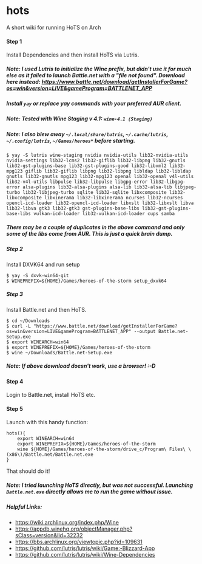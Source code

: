 # hots
A short wiki for running HoTS on Arch


#### Step 1 
Install Dependencies and then install HoTS via Lutris.  

##### Note: I used Lutris to initialize the Wine prefix, but didn't use it for much else as it failed to launch Battle.net with a "file not found". Download here instead: https://www.battle.net/download/getInstallerForGame?os=win&version=LIVE&gameProgram=BATTLENET_APP

##### Install `yay` or replace yay commands with your preferred AUR client.

##### Note: Tested with Wine Staging v 4.1: `wine-4.1 (Staging)`
##### Note: I also blew away `~/.local/share/lutris`, `~/.cache/lutris`, `~/.config/lutris`, `~/Games/heroes*` before starting. 

```
$ yay -S lutris wine-staging nvidia nvidia-utils lib32-nvidia-utils nvidia-settings lib32-lcms2 lib32-giflib lib32-libpng lib32-gnutls lib32-gst-plugins-base lib32-gst-plugins-good lib32-libxml2 lib32-mpg123 giflib lib32-giflib libpng lib32-libpng libldap lib32-libldap gnutls lib32-gnutls mpg123 lib32-mpg123 openal lib32-openal v4l-utils lib32-v4l-utils libpulse lib32-libpulse libgpg-error lib32-libgpg-error alsa-plugins lib32-alsa-plugins alsa-lib lib32-alsa-lib libjpeg-turbo lib32-libjpeg-turbo sqlite lib32-sqlite libxcomposite lib32-libxcomposite libxinerama lib32-libxinerama ncurses lib32-ncurses opencl-icd-loader lib32-opencl-icd-loader libxslt lib32-libxslt libva lib32-libva gtk3 lib32-gtk3 gst-plugins-base-libs lib32-gst-plugins-base-libs vulkan-icd-loader lib32-vulkan-icd-loader cups samba
```

##### There may be a couple of duplicates in the above command and only some of the libs come from AUR. This is just a quick brain dump.

##### Step 2 
Install DXVK64 and run setup

```
$ yay -S dxvk-win64-git
$ WINEPREFIX=${HOME}/Games/heroes-of-the-storm setup_dxvk64
```

##### Step 3 
Install Battle.net and then HoTS.

```
$ cd ~/Downloads
$ curl -L "https://www.battle.net/download/getInstallerForGame?os=win&version=LIVE&gameProgram=BATTLENET_APP" --output Battle.net-Setup.exe
$ export WINEARCH=win64
$ export WINEPREFIX=${HOME}/Games/heroes-of-the-storm
$ wine ~/Downloads/Battle.net-Setup.exe
```

##### Note: If above download doesn't work, use a browser! :-D

#### Step 4
Login to Battle.net, install HoTS etc.

#### Step 5 
Launch with this handy function:

```
hots(){
    export WINEARCH=win64
    export WINEPREFIX=${HOME}/Games/heroes-of-the-storm
    wine ${HOME}/Games/heroes-of-the-storm/drive_c/Program\ Files\ \(x86\)/Battle.net/Battle.net.exe
}
```

That should do it! 

##### Note: I tried launching HoTS directly, but was not successful. Launching `Battle.net.exe` directly allows me to run the game without issue.

##### Helpful Links:

- https://wiki.archlinux.org/index.php/Wine
- https://appdb.winehq.org/objectManager.php?sClass=version&iId=32232
- https://bbs.archlinux.org/viewtopic.php?id=109631
- https://github.com/lutris/lutris/wiki/Game:-Blizzard-App
- https://github.com/lutris/lutris/wiki/Wine-Dependencies

